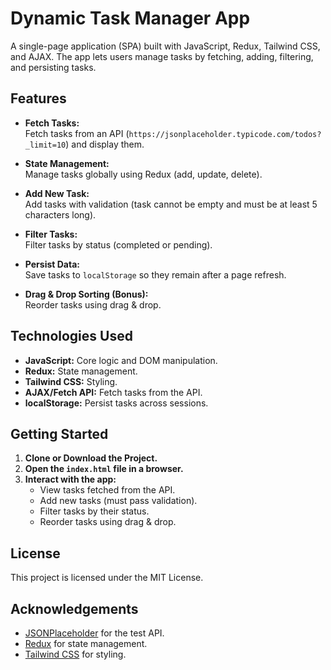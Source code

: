 # Dynamic Task Manager App

A single-page application (SPA) built with JavaScript, Redux, Tailwind CSS, and AJAX. The app lets users manage tasks by fetching, adding, filtering, and persisting tasks.

## Features

- **Fetch Tasks:**  
  Fetch tasks from an API (`https://jsonplaceholder.typicode.com/todos?_limit=10`) and display them.

- **State Management:**  
  Manage tasks globally using Redux (add, update, delete).

- **Add New Task:**  
  Add tasks with validation (task cannot be empty and must be at least 5 characters long).

- **Filter Tasks:**  
  Filter tasks by status (completed or pending).

- **Persist Data:**  
  Save tasks to `localStorage` so they remain after a page refresh.

- **Drag & Drop Sorting (Bonus):**  
  Reorder tasks using drag & drop.

## Technologies Used

- **JavaScript:** Core logic and DOM manipulation.
- **Redux:** State management.
- **Tailwind CSS:** Styling.
- **AJAX/Fetch API:** Fetch tasks from the API.
- **localStorage:** Persist tasks across sessions.


## Getting Started

1. **Clone or Download the Project.**
2. **Open the `index.html` file in a browser.**
3. **Interact with the app:**
   - View tasks fetched from the API.
   - Add new tasks (must pass validation).
   - Filter tasks by their status.
   - Reorder tasks using drag & drop.

## License

This project is licensed under the MIT License.

## Acknowledgements

- [JSONPlaceholder](https://jsonplaceholder.typicode.com/) for the test API.
- [Redux](https://redux.js.org/) for state management.
- [Tailwind CSS](https://tailwindcss.com/) for styling.
